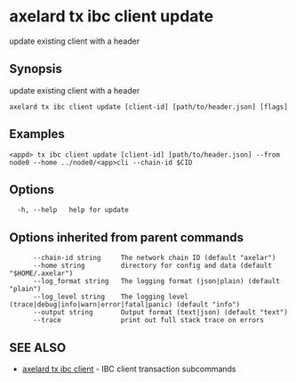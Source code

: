 # axelard tx ibc client update

update existing client with a header

## Synopsis

update existing client with a header

```
axelard tx ibc client update [client-id] [path/to/header.json] [flags]
```

## Examples

```
<appd> tx ibc client update [client-id] [path/to/header.json] --from node0 --home ../node0/<app>cli --chain-id $CID
```

## Options

```
  -h, --help   help for update
```

## Options inherited from parent commands

```
      --chain-id string     The network chain ID (default "axelar")
      --home string         directory for config and data (default "$HOME/.axelar")
      --log_format string   The logging format (json|plain) (default "plain")
      --log_level string    The logging level (trace|debug|info|warn|error|fatal|panic) (default "info")
      --output string       Output format (text|json) (default "text")
      --trace               print out full stack trace on errors
```

## SEE ALSO

- [axelard tx ibc client](/cli-docs/v0_27_0/axelard_tx_ibc_client) - IBC client transaction subcommands
